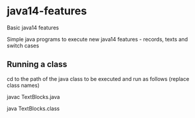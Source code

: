 # java14-features
 Basic java14 features

Simple java programs to execute new java14 features - records, texts and switch cases

## Running a class
cd to the path of the java class to be executed and run as follows (replace class names)

javac TextBlocks.java

java TextBlocks.class
